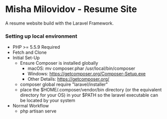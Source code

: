 # Misha Milovidov - Resume Site

A resume website build with the Laravel Framework.

### Setting up local environment ###

* PHP >= 5.5.9 Required
* Fetch and Clone
* Initial Set-Up
    * Ensure Composer is installed globally
        * macOS: mv composer.phar /usr/local/bin/composer
        * Windows: https://getcomposer.org/Composer-Setup.exe
        * Other Details: https://getcomposer.org/
    * composer global require "laravel/installer"
    * place the $HOME/.composer/vendor/bin directory (or the equivalent directory for your OS) in your $PATH so the laravel executable can be located by your system
* Normal Workflow
    * php artisan serve
